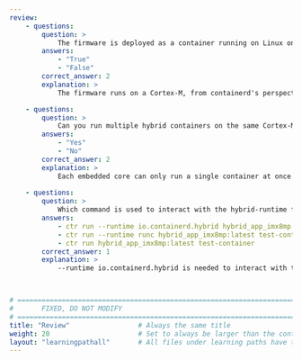 ```yaml
---
review:
    - questions:
        question: >
            The firmware is deployed as a container running on Linux on a Cortex-A?
        answers:
            - "True"
            - "False"
        correct_answer: 2                    
        explanation: >
            The firmware runs on a Cortex-M, from containerd's perspective it appears to runs as a normal Linux container.

    - questions:
        question: >
            Can you run multiple hybrid containers on the same Cortex-M?
        answers:
            - "Yes"
            - "No"
        correct_answer: 2                   
        explanation: >
            Each embedded core can only run a single container at once.
               
    - questions:
        question: >
            Which command is used to interact with the hybrid-runtime from containerd?
        answers:
            - ctr run --runtime io.containerd.hybrid hybrid_app_imx8mp:latest test-container
            - ctr run --runtime runc hybrid_app_imx8mp:latest test-container
            - ctr run hybrid_app_imx8mp:latest test-container
        correct_answer: 1          
        explanation: >
            --runtime io.containerd.hybrid is needed to interact with the hybrid runtime.



# ================================================================================
#       FIXED, DO NOT MODIFY
# ================================================================================
title: "Review"                 # Always the same title
weight: 20                      # Set to always be larger than the content in this path
layout: "learningpathall"       # All files under learning paths have this same wrapper
---
```

